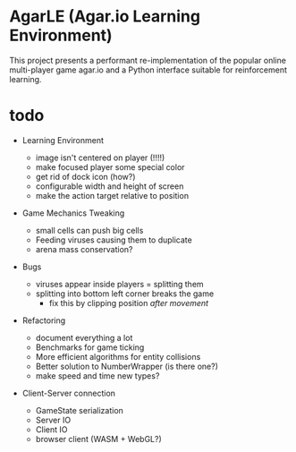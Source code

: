 # AgarLE (Agar.io Learning Environment)

This project presents a performant re-implementation of the popular online multi-player
game agar.io and a Python interface suitable for reinforcement learning.


# todo
- Learning Environment
  - image isn't centered on player (!!!!)
  - make focused player some special color
  - get rid of dock icon (how?)
  - configurable width and height of screen
  - make the action target relative to position
- Game Mechanics Tweaking
  - small cells can push big cells
  - Feeding viruses causing them to duplicate
  - arena mass conservation?
 - Bugs
    - viruses appear inside players = splitting them
    - splitting into bottom left corner breaks the game
      - fix this by clipping position *after movement*
- Refactoring
  - document everything a lot
  - Benchmarks for game ticking
  - More efficient algorithms for entity collisions
  - Better solution to NumberWrapper (is there one?)
  - make speed and time new types?

- Client-Server connection
  - GameState serialization
  - Server IO
  - Client IO 
  - browser client (WASM + WebGL?)

